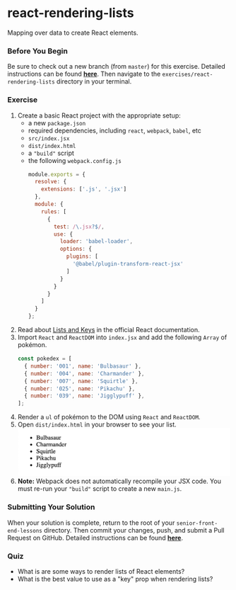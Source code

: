 # react-rendering-lists

Mapping over data to create React elements.

### Before You Begin

Be sure to check out a new branch (from `master`) for this exercise. Detailed instructions can be found [**here**](../../guides/before-each-exercise.md). Then navigate to the `exercises/react-rendering-lists` directory in your terminal.

### Exercise

1. Create a basic React project with the appropriate setup:
    - a new `package.json`
    - required dependencies, including `react`, `webpack`, `babel`, etc
    - `src/index.jsx`
    - `dist/index.html`
    - a `"build"` script
    - the following `webpack.config.js`
      ```js
      module.exports = {
        resolve: {
          extensions: ['.js', '.jsx']
        },
        module: {
          rules: [
            {
              test: /\.jsx?$/,
              use: {
                loader: 'babel-loader',
                options: {
                  plugins: [
                    '@babel/plugin-transform-react-jsx'
                  ]
                }
              }
            }
          ]
        }
      };
      ```
2. Read about [Lists and Keys](https://reactjs.org/docs/lists-and-keys.html) in the official React documentation.
3. Import `React` and `ReactDOM` into `index.jsx` and add the following `Array` of pokémon.
    ```js
    const pokedex = [
      { number: '001', name: 'Bulbasaur' },
      { number: '004', name: 'Charmander' },
      { number: '007', name: 'Squirtle' },
      { number: '025', name: 'Pikachu' },
      { number: '039', name: 'Jigglypuff' },
    ];
    ```
4. Render a `ul` of pokémon to the DOM using `React` and `ReactDOM`.
5. Open `dist/index.html` in your browser to see your list.
    ![React Rendering Lists Solution](react-rendering-lists-solution.png)
6. **Note:** Webpack does not automatically recompile your JSX code. You must re-run your `"build"` script to create a new `main.js`.

### Submitting Your Solution

When your solution is complete, return to the root of your `senior-front-end-lessons` directory. Then commit your changes, push, and submit a Pull Request on GitHub. Detailed instructions can be found [**here**](../../guides/after-each-exercise.md).

### Quiz

- What is are some ways to render lists of React elements?
- What is the best value to use as a "key" prop when rendering lists?
